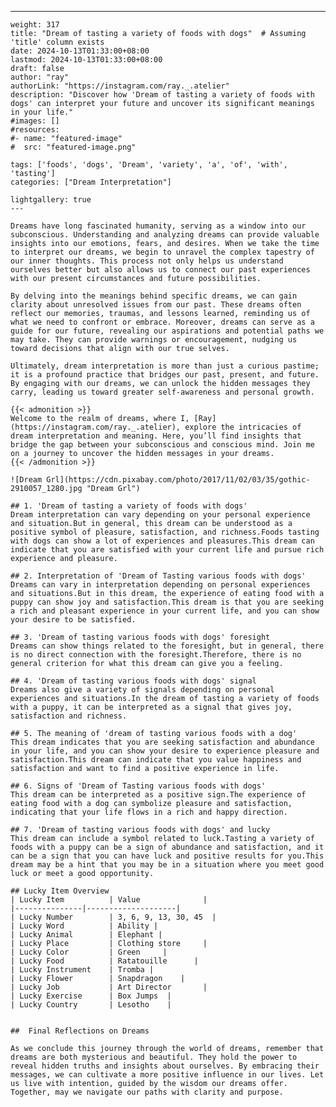 ---
    weight: 317
    title: "Dream of tasting a variety of foods with dogs"  # Assuming 'title' column exists
    date: 2024-10-13T01:33:00+08:00
    lastmod: 2024-10-13T01:33:00+08:00
    draft: false
    author: "ray"
    authorLink: "https://instagram.com/ray._.atelier"
    description: "Discover how 'Dream of tasting a variety of foods with dogs' can interpret your future and uncover its significant meanings in your life."
    #images: []
    #resources:
    #- name: "featured-image"
    #  src: "featured-image.png"
    
    tags: ['foods', 'dogs', 'Dream', 'variety', 'a', 'of', 'with', 'tasting']
    categories: ["Dream Interpretation"]
    
    lightgallery: true
    ---
    
    Dreams have long fascinated humanity, serving as a window into our subconscious. Understanding and analyzing dreams can provide valuable insights into our emotions, fears, and desires. When we take the time to interpret our dreams, we begin to unravel the complex tapestry of our inner thoughts. This process not only helps us understand ourselves better but also allows us to connect our past experiences with our present circumstances and future possibilities.
    
    By delving into the meanings behind specific dreams, we can gain clarity about unresolved issues from our past. These dreams often reflect our memories, traumas, and lessons learned, reminding us of what we need to confront or embrace. Moreover, dreams can serve as a guide for our future, revealing our aspirations and potential paths we may take. They can provide warnings or encouragement, nudging us toward decisions that align with our true selves.
    
    Ultimately, dream interpretation is more than just a curious pastime; it is a profound practice that bridges our past, present, and future. By engaging with our dreams, we can unlock the hidden messages they carry, leading us toward greater self-awareness and personal growth.
    
    {{< admonition >}}
    Welcome to the realm of dreams, where I, [Ray](https://instagram.com/ray._.atelier), explore the intricacies of dream interpretation and meaning. Here, you’ll find insights that bridge the gap between your subconscious and conscious mind. Join me on a journey to uncover the hidden messages in your dreams.
    {{< /admonition >}}
    
    ![Dream Grl](https://cdn.pixabay.com/photo/2017/11/02/03/35/gothic-2910057_1280.jpg "Dream Grl")
    
    ## 1. 'Dream of tasting a variety of foods with dogs'
    Dream interpretation can vary depending on your personal experience and situation.But in general, this dream can be understood as a positive symbol of pleasure, satisfaction, and richness.Foods tasting with dogs can show a lot of experiences and pleasures.This dream can indicate that you are satisfied with your current life and pursue rich experience and pleasure.
    
    ## 2. Interpretation of 'Dream of Tasting various foods with dogs'
    Dreams can vary in interpretation depending on personal experiences and situations.But in this dream, the experience of eating food with a puppy can show joy and satisfaction.This dream is that you are seeking a rich and pleasant experience in your current life, and you can show your desire to be satisfied.
    
    ## 3. 'Dream of tasting various foods with dogs' foresight
    Dreams can show things related to the foresight, but in general, there is no direct connection with the foresight.Therefore, there is no general criterion for what this dream can give you a feeling.
    
    ## 4. 'Dream of tasting various foods with dogs' signal
    Dreams also give a variety of signals depending on personal experiences and situations.In the dream of tasting a variety of foods with a puppy, it can be interpreted as a signal that gives joy, satisfaction and richness.
    
    ## 5. The meaning of 'dream of tasting various foods with a dog'
    This dream indicates that you are seeking satisfaction and abundance in your life, and you can show your desire to experience pleasure and satisfaction.This dream can indicate that you value happiness and satisfaction and want to find a positive experience in life.
    
    ## 6. Signs of 'Dream of Tasting various foods with dogs'
    This dream can be interpreted as a positive sign.The experience of eating food with a dog can symbolize pleasure and satisfaction, indicating that your life flows in a rich and happy direction.
    
    ## 7. 'Dream of tasting various foods with dogs' and lucky
    This dream can include a symbol related to luck.Tasting a variety of foods with a puppy can be a sign of abundance and satisfaction, and it can be a sign that you can have luck and positive results for you.This dream may be a hint that you may be in a situation where you meet good luck or meet a good opportunity.
    
    ## Lucky Item Overview
    | Lucky Item          | Value              |
    |---------------|--------------------|
    | Lucky Number        | 3, 6, 9, 13, 30, 45  |
    | Lucky Word          | Ability |
    | Lucky Animal        | Elephant |
    | Lucky Place         | Clothing store     |
    | Lucky Color         | Green     |
    | Lucky Food          | Ratatouille      |
    | Lucky Instrument    | Tromba |
    | Lucky Flower        | Snapdragon    |
    | Lucky Job           | Art Director       |
    | Lucky Exercise      | Box Jumps  |
    | Lucky Country       | Lesotho    |
    
    
    ##  Final Reflections on Dreams
    
    As we conclude this journey through the world of dreams, remember that dreams are both mysterious and beautiful. They hold the power to reveal hidden truths and insights about ourselves. By embracing their messages, we can cultivate a more positive influence in our lives. Let us live with intention, guided by the wisdom our dreams offer. Together, may we navigate our paths with clarity and purpose.
    